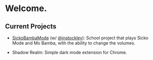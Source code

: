 # Welcome.

## Current Projects

+ [SickoBambaMode](https://github.com/jnstockley/sickoBambaMode) (w/ [@jnstockley](https://github.com/jnstockley)): School project that plays Sicko Mode and Mo Bamba, with the ability to change the volumes.

+ Shadow Realm: Simple dark mode extension for Chrome.
